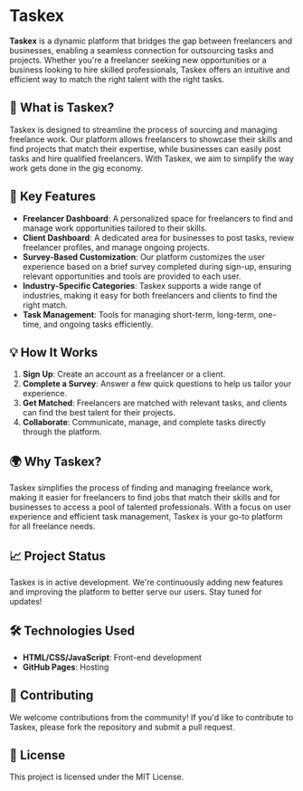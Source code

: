 # Taskex

**Taskex** is a dynamic platform that bridges the gap between freelancers and businesses, enabling a seamless connection for outsourcing tasks and projects. Whether you're a freelancer seeking new opportunities or a business looking to hire skilled professionals, Taskex offers an intuitive and efficient way to match the right talent with the right tasks.

## 🚀 What is Taskex?

Taskex is designed to streamline the process of sourcing and managing freelance work. Our platform allows freelancers to showcase their skills and find projects that match their expertise, while businesses can easily post tasks and hire qualified freelancers. With Taskex, we aim to simplify the way work gets done in the gig economy.

## 🎯 Key Features

- **Freelancer Dashboard**: A personalized space for freelancers to find and manage work opportunities tailored to their skills.
- **Client Dashboard**: A dedicated area for businesses to post tasks, review freelancer profiles, and manage ongoing projects.
- **Survey-Based Customization**: Our platform customizes the user experience based on a brief survey completed during sign-up, ensuring relevant opportunities and tools are provided to each user.
- **Industry-Specific Categories**: Taskex supports a wide range of industries, making it easy for both freelancers and clients to find the right match.
- **Task Management**: Tools for managing short-term, long-term, one-time, and ongoing tasks efficiently.

## 💡 How It Works

1. **Sign Up**: Create an account as a freelancer or a client.
2. **Complete a Survey**: Answer a few quick questions to help us tailor your experience.
3. **Get Matched**: Freelancers are matched with relevant tasks, and clients can find the best talent for their projects.
4. **Collaborate**: Communicate, manage, and complete tasks directly through the platform.

## 🌍 Why Taskex?

Taskex simplifies the process of finding and managing freelance work, making it easier for freelancers to find jobs that match their skills and for businesses to access a pool of talented professionals. With a focus on user experience and efficient task management, Taskex is your go-to platform for all freelance needs.

## 📈 Project Status

Taskex is in active development. We're continuously adding new features and improving the platform to better serve our users. Stay tuned for updates!

## 🛠️ Technologies Used

- **HTML/CSS/JavaScript**: Front-end development
- **GitHub Pages**: Hosting

## 🤝 Contributing

We welcome contributions from the community! If you'd like to contribute to Taskex, please fork the repository and submit a pull request.

## 📄 License

This project is licensed under the MIT License.

